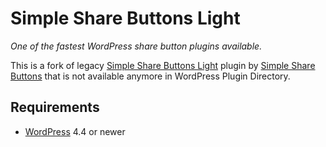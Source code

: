 # Simple Share Buttons Light

_One of the fastest WordPress share button plugins available._

This is a fork of legacy [Simple Share Buttons Light](https://github.com/wp-plugins/simple-share-buttons-light) plugin by [Simple Share Buttons](https://simplesharebuttons.com/) that is not available anymore in WordPress Plugin Directory.

## Requirements
* [WordPress](https://wordpress.org/) 4.4 or newer
